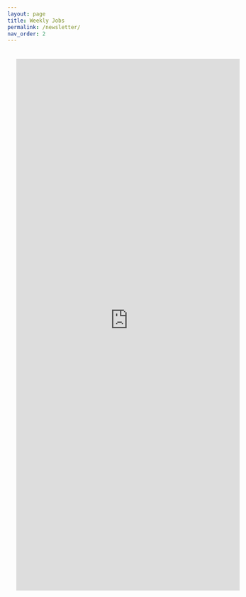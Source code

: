```yaml
---
layout: page
title: Weekly Jobs
permalink: /newsletter/
nav_order: 2
---
```


<div style="width: 100%; max-width: 800px; margin: auto; padding: 20px;">
  <iframe 
    src="https://newsletter.entrylevelitjobs.us" 
    width="100%" 
    height="1200" 
    frameborder="0" 
    allowfullscreen 
    style="border: none;">
  </iframe>
</div>
